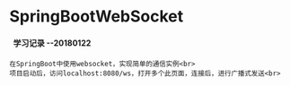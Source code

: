 # SpringBootWebSocket
####   学习记录  --20180122

    在SpringBoot中使用websocket，实现简单的通信实例<br>
    项目启动后，访问localhost:8080/ws，打开多个此页面，连接后，进行广播式发送<br>
